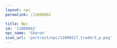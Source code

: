```yaml
---
layout: npc
permalink: /11000662

title: Npc
id: '11000662'
npc_name: 'Sharon'
icon_url: 'portrait/npc/11000517_trader3_p.png'
---
```

